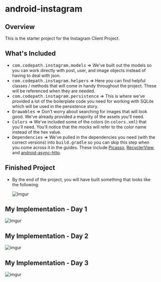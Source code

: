 # android-instagram

## Overview

This is the starter project for the Instagram Client Project. 

## What's Included
* <tt>com.codepath.instagram.models</tt> => We've built out the models so you can work directly with post, user, and image objects instead of having to deal with json.
* <tt>com.codepath.instagram.helpers</tt> => Here you can find helpful classes / methods that will come in handy throughout the project. These will be referenced when they are needed.
* <tt>com.codepath.instagram.persistence</tt> => This is where we've provided a lot of the boilerplate code you need for working with SQLite which will be used in the persistence story.
* <tt>Drawables</tt> => Don't worry about searching for images that will look good. We've already provided a majority of the assets you'll need.
* <tt>Colors</tt> => We've included some of the colors (in <tt>colors.xml</tt>) that you'll need. You'll notice that the mocks will refer to the color name instead of the hex value.
* <tt>Dependencies</tt> => We've pulled in the dependencies you need (with the correct versions) into <tt>build.gradle</tt> so you can skip this step when you come across it in the guides. These include [Picasso](https://github.com/square/picasso), [RecyclerView](https://developer.android.com/reference/android/support/v7/widget/RecyclerView.html), and [android-async-http](http://loopj.com/android-async-http/).

## Finished Project
* By the end of the project, you will have built something that looks like the following:

  ![Imgur](http://i.imgur.com/4SWlsQA.gif)


## My Implementation - Day 1
  ![Imgur](http://i.imgur.com/xhAxUWT.gif)
  
  
## My Implementation - Day 2  
  ![imgur](http://i.imgur.com/dbfD1rr.gif)
  
## My Implementation - Day 3
  ![imgur](http://i.imgur.com/EBZL7mi.gif)